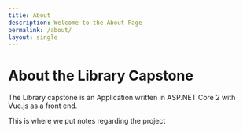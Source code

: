 ```yaml
---
title: About
description: Welcome to the About Page
permalink: /about/
layout: single
---
```


# About the Library Capstone

The Library capstone is an Application written in ASP.NET Core 2 with Vue.js as a front end.

This is where we put notes regarding the project